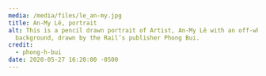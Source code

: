 ```yaml
---
media: /media/files/le_an-my.jpg
title: An-My Lê, portrait
alt: This is a pencil drawn portrait of Artist, An-My Lê with an off-white
  background, drawn by the Rail’s publisher Phong Bui.
credit:
  - phong-h-bui
date: 2020-05-27 16:20:00 -0500
---
```

